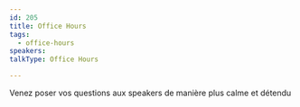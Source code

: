 ```yaml
---
id: 205
title: Office Hours
tags:
  - office-hours
speakers:
talkType: Office Hours

---
```


Venez poser vos questions aux speakers de manière plus calme et détendu
